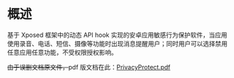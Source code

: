 # 概述

基于 Xposed 框架中的动态 API hook 实现的安卓应用敏感行为保护软件，当应用使用录音、电话、短信、摄像等功能时出现消息提醒用户；同时用户可以选择禁用任意应用任意功能，不受权限授权影响。

~~由于误删文档原文件，~~pdf 版文档在此：[PrivacyProtect.pdf](PrivacyProtect.pdf)

